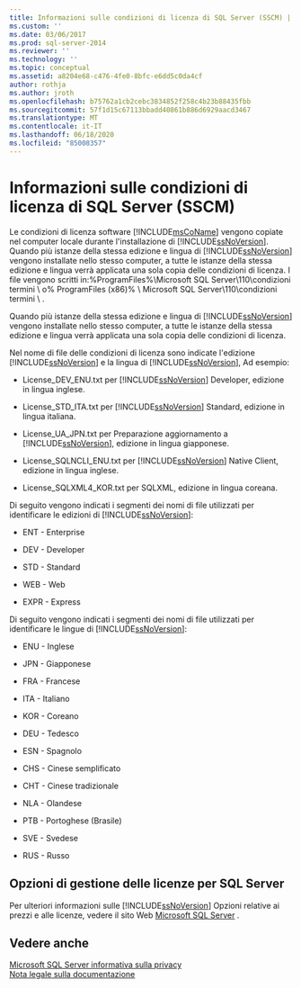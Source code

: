 ```yaml
---
title: Informazioni sulle condizioni di licenza di SQL Server (SSCM) | Microsoft Docs
ms.custom: ''
ms.date: 03/06/2017
ms.prod: sql-server-2014
ms.reviewer: ''
ms.technology: ''
ms.topic: conceptual
ms.assetid: a8204e68-c476-4fe0-8bfc-e6dd5c0da4cf
author: rothja
ms.author: jroth
ms.openlocfilehash: b75762a1cb2cebc3834852f258c4b23b88435fbb
ms.sourcegitcommit: 57f1d15c67113bbadd40861b886d6929aacd3467
ms.translationtype: MT
ms.contentlocale: it-IT
ms.lasthandoff: 06/18/2020
ms.locfileid: "85008357"
---
```

# <a name="about-the-sql-server-license-terms-sscm"></a>Informazioni sulle condizioni di licenza di SQL Server (SSCM)
  Le condizioni di licenza software [!INCLUDE[msCoName](../../includes/msconame-md.md)] vengono copiate nel computer locale durante l'installazione di [!INCLUDE[ssNoVersion](../../includes/ssnoversion-md.md)]. Quando più istanze della stessa edizione e lingua di [!INCLUDE[ssNoVersion](../../includes/ssnoversion-md.md)] vengono installate nello stesso computer, a tutte le istanze della stessa edizione e lingua verrà applicata una sola copia delle condizioni di licenza. I file vengono scritti in:%ProgramFiles%\Microsoft SQL Server\110\condizioni termini \ o% ProgramFiles (x86)% \ Microsoft SQL Server\110\condizioni termini \\ .  
  
 Quando più istanze della stessa edizione e lingua di [!INCLUDE[ssNoVersion](../../includes/ssnoversion-md.md)] vengono installate nello stesso computer, a tutte le istanze della stessa edizione e lingua verrà applicata una sola copia delle condizioni di licenza.  
  
 Nel nome di file delle condizioni di licenza sono indicate l'edizione [!INCLUDE[ssNoVersion](../../includes/ssnoversion-md.md)] e la lingua di [!INCLUDE[ssNoVersion](../../includes/ssnoversion-md.md)], Ad esempio:  
  
-   License_DEV_ENU.txt per [!INCLUDE[ssNoVersion](../../includes/ssnoversion-md.md)] Developer, edizione in lingua inglese.  
  
-   License_STD_ITA.txt per [!INCLUDE[ssNoVersion](../../includes/ssnoversion-md.md)] Standard, edizione in lingua italiana.  
  
-   License_UA_JPN.txt per Preparazione aggiornamento a [!INCLUDE[ssNoVersion](../../includes/ssnoversion-md.md)], edizione in lingua giapponese.  
  
-   License_SQLNCLI_ENU.txt per [!INCLUDE[ssNoVersion](../../includes/ssnoversion-md.md)] Native Client, edizione in lingua inglese.  
  
-   License_SQLXML4_KOR.txt per SQLXML, edizione in lingua coreana.  
  
 Di seguito vengono indicati i segmenti dei nomi di file utilizzati per identificare le edizioni di [!INCLUDE[ssNoVersion](../../includes/ssnoversion-md.md)]:  
  
-   ENT - Enterprise  
  
-   DEV - Developer  
  
-   STD - Standard  
  
-   WEB - Web  
  
-   EXPR - Express  
  
 Di seguito vengono indicati i segmenti dei nomi di file utilizzati per identificare le lingue di [!INCLUDE[ssNoVersion](../../includes/ssnoversion-md.md)]:  
  
-   ENU - Inglese  
  
-   JPN - Giapponese  
  
-   FRA - Francese  
  
-   ITA - Italiano  
  
-   KOR - Coreano  
  
-   DEU - Tedesco  
  
-   ESN - Spagnolo  
  
-   CHS - Cinese semplificato  
  
-   CHT - Cinese tradizionale  
  
-   NLA - Olandese  
  
-   PTB - Portoghese (Brasile)  
  
-   SVE - Svedese  
  
-   RUS - Russo  
  
## <a name="sql-server-licensing-options"></a>Opzioni di gestione delle licenze per SQL Server  
 Per ulteriori informazioni sulle [!INCLUDE[ssNoVersion](../../includes/ssnoversion-md.md)] Opzioni relative ai prezzi e alle licenze, vedere il sito Web [Microsoft SQL Server](https://go.microsoft.com/fwlink/?LinkId=190955) .  
  
## <a name="see-also"></a>Vedere anche  
 [Microsoft SQL Server informativa sulla privacy](../../../2014/getting-started/microsoft-sql-server-privacy-statement.md)   
 [Nota legale sulla documentazione](../../../2014/getting-started/legal-notice-for-documentation.md)  
  
  
